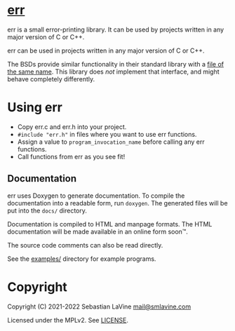 # [err](https://sr.ht/~smlavine/err)

err is a small error-printing library. It can be used by projects
written in any major version of C or C++.

err can be used in projects written in any major version of C or C++.

The BSDs provide similar functionality in their standard library with a
[file of the same name][freebsd-err.h]. This library does *not*
implement that interface, and might behave completely differently.

[freebsd-err.h]: https://www.freebsd.org/cgi/man.cgi?query=err

# Using err

- Copy err.c and err.h into your project.
- `#include "err.h"` in files where you want to use err functions.
- Assign a value to `program_invocation_name` before calling any err functions.
- Call functions from err as you see fit!

## Documentation

err uses Doxygen to generate documentation. To compile the documentation
into a readable form, run `doxygen`. The generated files will be put
into the `docs/` directory.

Documentation is compiled to HTML and manpage formats.
The HTML documentation will be made available in an online form soon™.

The source code comments can also be read directly.

See the [examples/][examples] directory for example programs.

[examples]: https://git.sr.ht/~smlavine/err/tree/master/item/examples/

# Copyright

Copyright (C) 2021-2022 Sebastian LaVine <mail@smlavine.com>

Licensed under the MPLv2. See [LICENSE][license].

[license]: https://git.sr.ht/~smlavine/err/tree/master/item/LICENSE
